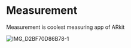 # Measurement
Measurement is coolest measuring app of ARkit

![IMG_D2BF70D86B78-1](https://user-images.githubusercontent.com/16661905/62047058-22deb480-b227-11e9-93d8-2f482b9eed45.jpeg)
